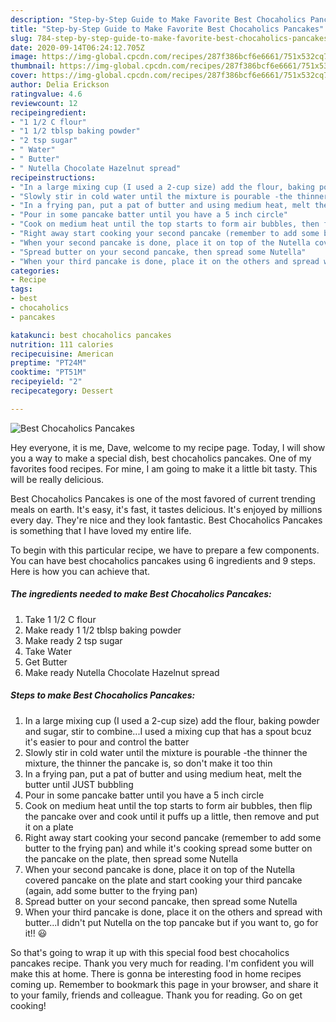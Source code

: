 ```yaml
---
description: "Step-by-Step Guide to Make Favorite Best Chocaholics Pancakes"
title: "Step-by-Step Guide to Make Favorite Best Chocaholics Pancakes"
slug: 784-step-by-step-guide-to-make-favorite-best-chocaholics-pancakes
date: 2020-09-14T06:24:12.705Z
image: https://img-global.cpcdn.com/recipes/287f386bcf6e6661/751x532cq70/best-chocaholics-pancakes-recipe-main-photo.jpg
thumbnail: https://img-global.cpcdn.com/recipes/287f386bcf6e6661/751x532cq70/best-chocaholics-pancakes-recipe-main-photo.jpg
cover: https://img-global.cpcdn.com/recipes/287f386bcf6e6661/751x532cq70/best-chocaholics-pancakes-recipe-main-photo.jpg
author: Delia Erickson
ratingvalue: 4.6
reviewcount: 12
recipeingredient:
- "1 1/2 C flour"
- "1 1/2 tblsp baking powder"
- "2 tsp sugar"
- " Water"
- " Butter"
- " Nutella Chocolate Hazelnut spread"
recipeinstructions:
- "In a large mixing cup (I used a 2-cup size) add the flour, baking powder and sugar, stir to combine...I used a mixing cup that has a spout bcuz it&#39;s easier to pour and control the batter"
- "Slowly stir in cold water until the mixture is pourable -the thinner the mixture, the thinner the pancake is, so don&#39;t make it too thin"
- "In a frying pan, put a pat of butter and using medium heat, melt the butter until JUST bubbling"
- "Pour in some pancake batter until you have a 5 inch circle"
- "Cook on medium heat until the top starts to form air bubbles, then flip the pancake over and cook until it puffs up a little, then remove and put it on a plate"
- "Right away start cooking your second pancake (remember to add some butter to the frying pan) and while it&#39;s cooking spread some butter on the pancake on the plate, then spread some Nutella"
- "When your second pancake is done, place it on top of the Nutella covered pancake on the plate and start cooking your third pancake (again, add some butter to the frying pan)"
- "Spread butter on your second pancake, then spread some Nutella"
- "When your third pancake is done, place it on the others and spread with butter...I didn&#39;t put Nutella on the top pancake but if you want to, go for it!! 😃"
categories:
- Recipe
tags:
- best
- chocaholics
- pancakes

katakunci: best chocaholics pancakes 
nutrition: 111 calories
recipecuisine: American
preptime: "PT24M"
cooktime: "PT51M"
recipeyield: "2"
recipecategory: Dessert

---
```



![Best Chocaholics Pancakes](https://img-global.cpcdn.com/recipes/287f386bcf6e6661/751x532cq70/best-chocaholics-pancakes-recipe-main-photo.jpg)

Hey everyone, it is me, Dave, welcome to my recipe page. Today, I will show you a way to make a special dish, best chocaholics pancakes. One of my favorites food recipes. For mine, I am going to make it a little bit tasty. This will be really delicious.

Best Chocaholics Pancakes is one of the most favored of current trending meals on earth. It's easy, it's fast, it tastes delicious. It's enjoyed by millions every day. They're nice and they look fantastic. Best Chocaholics Pancakes is something that I have loved my entire life.




To begin with this particular recipe, we have to prepare a few components. You can have best chocaholics pancakes using 6 ingredients and 9 steps. Here is how you can achieve that.

<!--inarticleads1-->

##### The ingredients needed to make Best Chocaholics Pancakes:

1. Take 1 1/2 C flour
1. Make ready 1 1/2 tblsp baking powder
1. Make ready 2 tsp sugar
1. Take  Water
1. Get  Butter
1. Make ready  Nutella Chocolate Hazelnut spread




<!--inarticleads2-->

##### Steps to make Best Chocaholics Pancakes:

1. In a large mixing cup (I used a 2-cup size) add the flour, baking powder and sugar, stir to combine...I used a mixing cup that has a spout bcuz it&#39;s easier to pour and control the batter
1. Slowly stir in cold water until the mixture is pourable -the thinner the mixture, the thinner the pancake is, so don&#39;t make it too thin
1. In a frying pan, put a pat of butter and using medium heat, melt the butter until JUST bubbling
1. Pour in some pancake batter until you have a 5 inch circle
1. Cook on medium heat until the top starts to form air bubbles, then flip the pancake over and cook until it puffs up a little, then remove and put it on a plate
1. Right away start cooking your second pancake (remember to add some butter to the frying pan) and while it&#39;s cooking spread some butter on the pancake on the plate, then spread some Nutella
1. When your second pancake is done, place it on top of the Nutella covered pancake on the plate and start cooking your third pancake (again, add some butter to the frying pan)
1. Spread butter on your second pancake, then spread some Nutella
1. When your third pancake is done, place it on the others and spread with butter...I didn&#39;t put Nutella on the top pancake but if you want to, go for it!! 😃




So that's going to wrap it up with this special food best chocaholics pancakes recipe. Thank you very much for reading. I'm confident you will make this at home. There is gonna be interesting food in home recipes coming up. Remember to bookmark this page in your browser, and share it to your family, friends and colleague. Thank you for reading. Go on get cooking!
